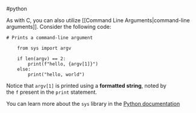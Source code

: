 #python

As with C, you can also utilize [[Command Line Arguments|command-line arguments]]. Consider the following code:
```
# Prints a command-line argument
    
    from sys import argv
    
    if len(argv) == 2:
        print(f"hello, {argv[1]}")
    else:
        print("hello, world")
```

Notice that `argv[1]` is printed using a __formatted string__, noted by the `f` present in the `print` statement.

You can learn more about the `sys` library in the [Python documentation](https://docs.python.org/3/library/sys.html)